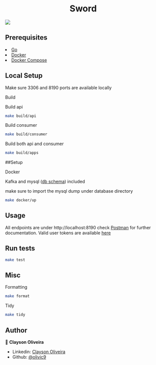 <h1 align="center">Sword</h1>
<p>
    <img src="https://shields.io/badge/Go-%5E1.19-red?logo=go">

</p>

## Prerequisites

<li><a href="https://golang.org/doc/install">Go</a></li>
<li><a href="https://www.docker.com/get-started">Docker</a></li>
<li><a href="https://docs.docker.com/compose/">Docker Compose</a></li>

## Local Setup

Make sure 3306 and 8190 ports are available locally


Build

Build api
```sh
make build/api
```

Build consumer
```sh
make build/consumer
```

Build both api and consumer

```sh
make build/apps
```

##Setup

Docker

Kafka and mysql ([db schema](database/schema.png)) included

make sure to import the mysql dump under database directory

```sh
make docker/up
```

## Usage

All endpoints are under http://localhost:8190 check <a href="https://documenter.getpostman.com/view/20483749/2s93zFWJro">Postman</a> for further documentation.
Valid user tokens are available [here](internal/tests/end_to_end/tokens.go)
## Run tests

```sh
make test
```

## Misc

Formatting
```sh
make format
```
Tidy
```sh
make tidy
```

## Author

👤 **Clayson Oliveira**

* Linkedin: [Clayson Oliveira](https://www.linkedin.com/in/clayson-oliveira-603a853b/)
* Github: [@olivic9](https://github.com/olivic9)